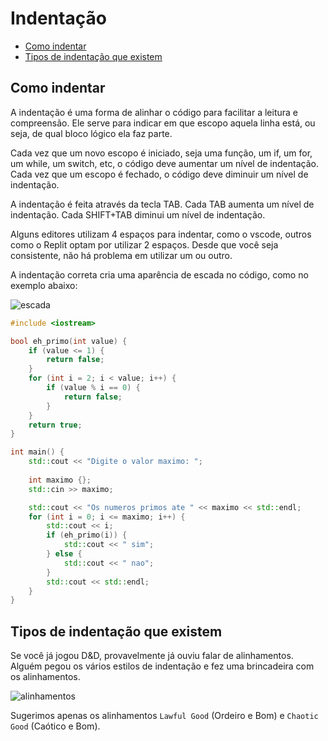 # Indentação

<!-- toc -->
- [Como indentar](#como-indentar)
- [Tipos de indentação que existem](#tipos-de-indentação-que-existem)
<!-- toc -->

## Como indentar

A indentação é uma forma de alinhar o código para facilitar a leitura e compreensão. Ele serve para indicar em que escopo aquela linha está, ou seja, de qual bloco lógico ela faz parte.

Cada vez que um novo escopo é iniciado, seja uma função, um if, um for, um while, um switch, etc, o código deve aumentar um nível de indentação. Cada vez que um escopo é fechado, o código deve diminuir um nível de indentação.

A indentação é feita através da tecla TAB. Cada TAB aumenta um nível de indentação. Cada SHIFT+TAB diminui um nível de indentação.

Alguns editores utilizam 4 espaços para indentar, como o vscode, outros como o Replit optam por utilizar 2 espaços. Desde que você seja consistente, não há problema em utilizar um ou outro.

A indentação correta cria uma aparência de escada no código, como no exemplo abaixo:

![escada](https://wiki.hippoedit.com/_media/view/indent-guides.png)

```cpp
#include <iostream>

bool eh_primo(int value) {
    if (value <= 1) {
        return false;
    }
    for (int i = 2; i < value; i++) {
        if (value % i == 0) {
            return false;
        }
    }
    return true;
}

int main() {
    std::cout << "Digite o valor maximo: ";
    
    int maximo {};
    std::cin >> maximo;

    std::cout << "Os numeros primos ate " << maximo << std::endl;
    for (int i = 0; i <= maximo; i++) {
        std::cout << i;
        if (eh_primo(i)) {
            std::cout << " sim";
        } else {
            std::cout << " nao";
        }
        std::cout << std::endl;
    }
}
```

## Tipos de indentação que existem

Se você já jogou D&D, provavelmente já ouviu falar de alinhamentos. Alguém pegou os vários estilos de indentação e fez uma brincadeira com os alinhamentos.

![alinhamentos](https://pbs.twimg.com/media/Fm8AIOzXEBY8NQZ?format=jpg&name=small)

Sugerimos apenas os alinhamentos `Lawful Good` (Ordeiro e Bom) e `Chaotic Good` (Caótico e Bom).
